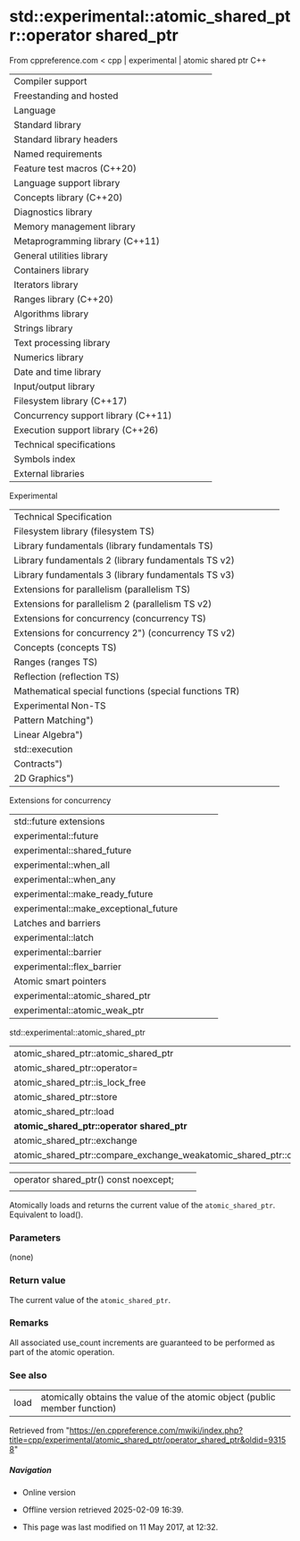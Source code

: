 # std::experimental::atomic_shared_ptr<T>::operator shared_ptr<T>

From cppreference.com
< cpp‎ | experimental‎ | atomic shared ptr
C++

|  |  |  |  |  |
| --- | --- | --- | --- | --- |
| Compiler support | | | | |
| Freestanding and hosted | | | | |
| Language | | | | |
| Standard library | | | | |
| Standard library headers | | | | |
| Named requirements | | | | |
| Feature test macros (C++20) | | | | |
| Language support library | | | | |
| Concepts library (C++20) | | | | |
| Diagnostics library | | | | |
| Memory management library | | | | |
| Metaprogramming library (C++11) | | | | |
| General utilities library | | | | |
| Containers library | | | | |
| Iterators library | | | | |
| Ranges library (C++20) | | | | |
| Algorithms library | | | | |
| Strings library | | | | |
| Text processing library | | | | |
| Numerics library | | | | |
| Date and time library | | | | |
| Input/output library | | | | |
| Filesystem library (C++17) | | | | |
| Concurrency support library (C++11) | | | | |
| Execution support library (C++26) | | | | |
| Technical specifications | | | | |
| Symbols index | | | | |
| External libraries | | | | |

Experimental

|  |  |  |  |  |
| --- | --- | --- | --- | --- |
| Technical Specification | | | | |
| Filesystem library (filesystem TS) | | | | |
| Library fundamentals (library fundamentals TS) | | | | |
| Library fundamentals 2 (library fundamentals TS v2) | | | | |
| Library fundamentals 3 (library fundamentals TS v3) | | | | |
| Extensions for parallelism (parallelism TS) | | | | |
| Extensions for parallelism 2 (parallelism TS v2) | | | | |
| Extensions for concurrency (concurrency TS) | | | | |
| Extensions for concurrency 2") (concurrency TS v2) | | | | |
| Concepts (concepts TS) | | | | |
| Ranges (ranges TS) | | | | |
| Reflection (reflection TS) | | | | |
| Mathematical special functions (special functions TR) | | | | |
| Experimental Non-TS | | | | |
| Pattern Matching") | | | | |
| Linear Algebra") | | | | |
| std::execution | | | | |
| Contracts") | | | | |
| 2D Graphics") | | | | |

Extensions for concurrency

|  |  |  |  |  |
| --- | --- | --- | --- | --- |
| std::future extensions | | | | |
| experimental::future | | | | |
| experimental::shared_future | | | | |
| experimental::when_all | | | | |
| experimental::when_any | | | | |
| experimental::make_ready_future | | | | |
| experimental::make_exceptional_future | | | | |
| Latches and barriers | | | | |
| experimental::latch | | | | |
| experimental::barrier | | | | |
| experimental::flex_barrier | | | | |
| Atomic smart pointers | | | | |
| experimental::atomic_shared_ptr | | | | |
| experimental::atomic_weak_ptr | | | | |

std::experimental::atomic_shared_ptr

|  |  |  |  |  |
| --- | --- | --- | --- | --- |
| atomic_shared_ptr::atomic_shared_ptr | | | | |
| atomic_shared_ptr::operator= | | | | |
| atomic_shared_ptr::is_lock_free | | | | |
| atomic_shared_ptr::store | | | | |
| atomic_shared_ptr::load | | | | |
| ****atomic_shared_ptr::operator shared_ptr<T>**** | | | | |
| atomic_shared_ptr::exchange | | | | |
| atomic_shared_ptr::compare_exchange_weakatomic_shared_ptr::compare_exchange_strong | | | | |

|  |  |  |
| --- | --- | --- |
| operator shared_ptr<T>() const noexcept; |  |  |
|  |  |  |

Atomically loads and returns the current value of the `atomic_shared_ptr`. Equivalent to load().

### Parameters

(none)

### Return value

The current value of the `atomic_shared_ptr`.

### Remarks

All associated use_count increments are guaranteed to be performed as part of the atomic operation.

### See also

|  |  |
| --- | --- |
| load | atomically obtains the value of the atomic object   (public member function) |

Retrieved from "<https://en.cppreference.com/mwiki/index.php?title=cpp/experimental/atomic_shared_ptr/operator_shared_ptr&oldid=93158>"

##### Navigation

- Online version
- Offline version retrieved 2025-02-09 16:39.

- This page was last modified on 11 May 2017, at 12:32.